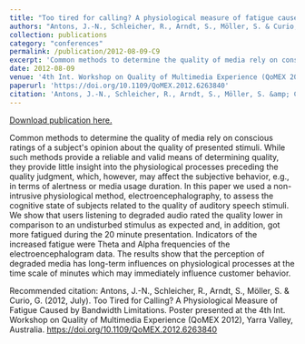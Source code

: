```yaml
---
title: "Too tired for calling? A physiological measure of fatigue caused by bandwidth limitations"
authors: "Antons, J.-N., Schleicher, R., Arndt, S., Möller, S. & Curio, G."
collection: publications
category: "conferences"
permalink: /publication/2012-08-09-C9
excerpt: 'Common methods to determine the quality of media rely on conscious ratings of a subject&apos;s opinion about the quality of presented stimuli. While such methods provide a reliable and valid means of determining quality, they provide little insight into the physiological processes preceding the quality judgment, which, however, may affect the subjective behavior, e.g., in terms of alertness or media usage duration. In this paper we used a non-intrusive physiological method, electroencephalography, to assess the cognitive state of subjects related to the quality of auditory speech stimuli. We show that users listening to degraded audio rated the quality lower in comparison to an undisturbed stimulus as expected and, in addition, got more fatigued during the 20 minute presentation. Indicators of the increased fatigue were Theta and Alpha frequencies of the electroencephalogram data. The results show that the perception of degraded media has long-term influences on physiological processes at the time scale of minutes which may immediately influence customer behavior.'
date: 2012-08-09
venue: '4th Int. Workshop on Quality of Multimedia Experience (QoMEX 2012)'
paperurl: 'https://doi.org/10.1109/QoMEX.2012.6263840'
citation: 'Antons, J.-N., Schleicher, R., Arndt, S., Möller, S. &amp; Curio, G. (2012, July). Too Tired for Calling? A Physiological Measure of Fatigue Caused by Bandwidth Limitations. Poster presented at the 4th Int.  Workshop on Quality of Multimedia Experience (QoMEX 2012), Yarra Valley, Australia. https://doi.org/10.1109/QoMEX.2012.6263840'
---
```


<a href='https://doi.org/10.1109/QoMEX.2012.6263840'>Download publication here.</a>

Common methods to determine the quality of media rely on conscious ratings of a subject&apos;s opinion about the quality of presented stimuli. While such methods provide a reliable and valid means of determining quality, they provide little insight into the physiological processes preceding the quality judgment, which, however, may affect the subjective behavior, e.g., in terms of alertness or media usage duration. In this paper we used a non-intrusive physiological method, electroencephalography, to assess the cognitive state of subjects related to the quality of auditory speech stimuli. We show that users listening to degraded audio rated the quality lower in comparison to an undisturbed stimulus as expected and, in addition, got more fatigued during the 20 minute presentation. Indicators of the increased fatigue were Theta and Alpha frequencies of the electroencephalogram data. The results show that the perception of degraded media has long-term influences on physiological processes at the time scale of minutes which may immediately influence customer behavior.

Recommended citation: Antons, J.-N., Schleicher, R., Arndt, S., Möller, S. & Curio, G. (2012, July). Too Tired for Calling? A Physiological Measure of Fatigue Caused by Bandwidth Limitations. Poster presented at the 4th Int.  Workshop on Quality of Multimedia Experience (QoMEX 2012), Yarra Valley, Australia. https://doi.org/10.1109/QoMEX.2012.6263840